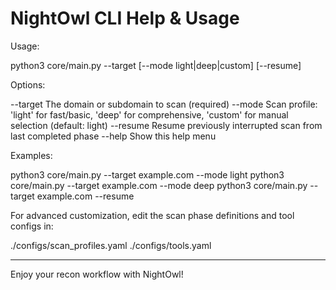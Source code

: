 # NightOwl CLI Help & Usage

Usage:

  python3 core/main.py --target <domain> [--mode light|deep|custom] [--resume]

Options:

  --target      The domain or subdomain to scan (required)
  --mode        Scan profile: 'light' for fast/basic, 'deep' for comprehensive, 'custom' for manual selection (default: light)
  --resume      Resume previously interrupted scan from last completed phase
  --help        Show this help menu

Examples:

  python3 core/main.py --target example.com --mode light
  python3 core/main.py --target example.com --mode deep
  python3 core/main.py --target example.com --resume

For advanced customization, edit the scan phase definitions and tool configs in:

  ./configs/scan_profiles.yaml
  ./configs/tools.yaml

---

Enjoy your recon workflow with NightOwl!
